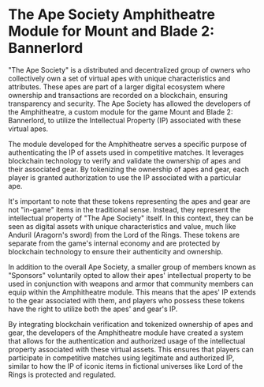# The Ape Society Amphitheatre Module for Mount and Blade 2: Bannerlord

"The Ape Society" is a distributed and decentralized group of owners who collectively own a set of virtual apes with unique characteristics and attributes. These apes are part of a larger digital ecosystem where ownership and transactions are recorded on a blockchain, ensuring transparency and security. The Ape Society has allowed the developers of the Amphitheatre, a custom module for the game Mount and Blade 2: Bannerlord, to utilize the Intellectual Property (IP) associated with these virtual apes.

The module developed for the Amphitheatre serves a specific purpose of authenticating the IP of assets used in competitive matches. It leverages blockchain technology to verify and validate the ownership of apes and their associated gear. By tokenizing the ownership of apes and gear, each player is granted authorization to use the IP associated with a particular ape.

It's important to note that these tokens representing the apes and gear are not "in-game" items in the traditional sense. Instead, they represent the intellectual property of "The Ape Society" itself. In this context, they can be seen as digital assets with unique characteristics and value, much like Anduril (Aragorn's sword) from the Lord of the Rings. These tokens are separate from the game's internal economy and are protected by blockchain technology to ensure their authenticity and ownership.

In addition to the overall Ape Society, a smaller group of members known as "Sponsors" voluntarily opted to allow their apes' intellectual property to be used in conjunction with weapons and armor that community members can equip within the Amphitheatre module. This means that the apes' IP extends to the gear associated with them, and players who possess these tokens have the right to utilize both the apes' and gear's IP.

By integrating blockchain verification and tokenized ownership of apes and gear, the developers of the Amphitheatre module have created a system that allows for the authentication and authorized usage of the intellectual property associated with these virtual assets. This ensures that players can participate in competitive matches using legitimate and authorized IP, similar to how the IP of iconic items in fictional universes like Lord of the Rings is protected and regulated.

